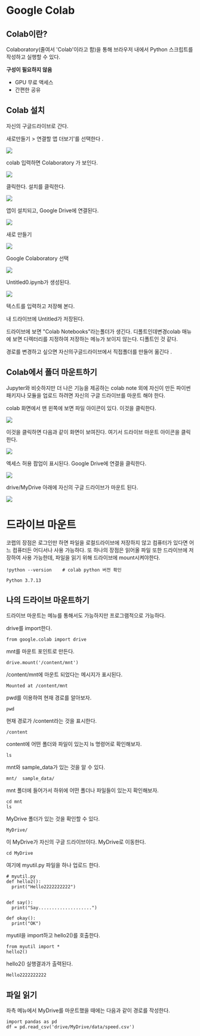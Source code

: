 # Google Colab

## Colab이란?

Colaboratory(줄여서 'Colab'이라고 함)을 통해 브라우저 내에서 Python 스크립트를 작성하고 실행할 수 있다.

**구성이 필요하지 않음**

* GPU 무료 액세스
* 간편한 공유

## Colab 설치

자신의 구글드라이브로 간다.

새로만들기 > 연결할 앱 더보기'를 선택한다 .

![](../../.gitbook/assets/python/devops/image18.png)


colab 입력하면 Colaboratory 가 보인다.

![](../../.gitbook/assets/python/devops/image7.png)


클릭한다. 설치를 클릭한다.

![](../../.gitbook/assets/python/devops/image06.png)

앱이 설치되고, Google Drive에 연결된다.

![](../../.gitbook/assets/python/devops/image19.png)

새로 만들기

![](../../.gitbook/assets/python/devops/image02.png)


Google Colaboratory 선택

![](../../.gitbook/assets/python/devops/image17.png)

Untitled0.ipynb가 생성된다.

![](../../.gitbook/assets/python/devops/image16.png)


텍스트를 입력하고 저장해 본다.

내 드라이브에 Untitled가 저장된다.

드라이브에 보면 "Colab Notebooks"라는폴더가 생긴다.  디폴트인데변경colab 매뉴에 보면 디렉터리를 지정하여 저장하는 메뉴가 보이지 않는다. 디폴트인 것 같다. &#x20;



경로를 변경하고 싶으면 자신의구글드라이브에서 직접폴더를 만들어 옮긴다 .   &#x20;



&#x20;  &#x20;



## Colab에서 폴더 마운트하기

Jupyter와 비슷하지만 더 나은 기능을 제공하는 colab note 외에 자신이 만든 파이썬 패키지나 모듈을 업로드 하려면 자신의 구글 드라이브를 마운트 해야 한다.

colab 화면에서 맨 왼쪽에 보면 파일 아이콘이 있다. 이것을 클릭한다.


![](../../.gitbook/assets/python/devops/image09.png)


이것을 클릭하면 다음과 같이 화면이 보여진다. 여기서 드라이브 마운트 아이콘을 클릭한다.


![](../../.gitbook/assets/python/devops/image20.png)


엑세스 허용 팝업이 표시된다. Google Drive에 연결을 클릭한다.


![](../../.gitbook/assets/python/devops/image10.png)

drive/MyDrive 아래에 자신의 구글 드라이브가 마운트 된다.

![](../../.gitbook/assets/python/devops/image08.png)



# 드라이브 마운트 
코랩의 장점은 로그인만 하면 파일을 로컬드라이브에 저장하지 않고 컴퓨터가 있다면 어느 컴퓨터든 어디서나 사용 가능하다.
또 하나의 장점은 읽어올 파일 또한 드라이브에 저장하여 사용 가능한데, 파일을 읽기 위해 드라이브에 mount시켜야한다.

```
!python --version    # colab python 버전 확인 
```
```
Python 3.7.13   
```



## 나의 드라이브 마운트하기
드라이브 마운트는 메뉴를 통해서도 가능하지만 프로그램적으로 가능하다. 

drive를 import한다. 
```
from google.colab import drive
```

mnt를 마운트 포인트로 만든다. 
```
drive.mount('/content/mnt')
```
/content/mnt에 마운트 되었다는 메시지가 표시된다. 
```
Mounted at /content/mnt
```
pwd를 이용하여 현재 경로를 알아보자. 
```
pwd
```
현재 경로가 /content라는 것을 표시한다. 
```
/content
```
content에 어떤 폴더와 파일이 있는지 ls 명령어로 확인해보자. 


```
ls
```


mnt와 sample_data가 있는 것을 알 수 있다. 

```
mnt/  sample_data/
```


mnt 폴더에 들어가서 하위에 어떤 폴더나 파일들이 있는지 확인해보자. 
```
cd mnt
ls
```
MyDrive 폴더가 있는 것을 확인할 수 있다. 

```
MyDrive/
```

이 MyDrive가 자신의 구글 드라이브이다. MyDrive로 이동한다. 
```
cd MyDrive 
```

여기에 myutil.py 파일을 하나 업로드 한다. 

```
# myutil.py 
def hello2():
  print("Hello2222222222")


def say():
  print("Say....................")

def okay():
  print("OK")  
```  

myutil을 import하고 hello2()를 호출한다. 
```
from myutil import *
hello2()
```
hello2() 실행결과가 출력된다. 
```
Hello2222222222
```

## 파일 읽기 
좌측 메뉴에서 MyDrive를 마운트했을 때에는 다음과 같이 경로를 작성한다. 
```
import pandas as pd
df = pd.read_csv('drive/MyDrive/data/speed.csv')
```




